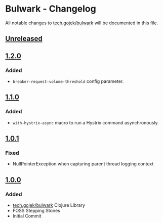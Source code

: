 # Bulwark - Changelog

All notable changes to [tech.gojek/bulwark](https://clojars.org/tech.gojek/bulwark) will be documented in this file.

## [Unreleased]

## [1.2.0]
### Added
- `breaker-request-volume-threshold` config parameter.

## [1.1.0]
### Added
- `with-hystrix-async` macro to run a Hystrix command asynchronously.

## [1.0.1]
### Fixed
- NullPointerException when capturing parent thread logging context

## [1.0.0]
### Added
- [tech.gojek/bulwark](./project.clj) Clojure Library
- FOSS Stepping Stones
- Initial Commit

[Unreleased]: https://github.com/gojek/bulwark/compare/v1.2.0...master
[1.2.0]: https://github.com/gojek/bulwark/compare/v1.1.0...v1.2.0
[1.1.0]: https://github.com/gojek/bulwark/compare/v1.0.1...v1.1.0
[1.0.1]: https://github.com/gojek/bulwark/compare/v1.0.0...v1.0.1
[1.0.0]: https://github.com/gojek/bulwark/compare/10fe6b4e6ab8aad5368c37798c5e0a1a4d499310...v1.0.0
